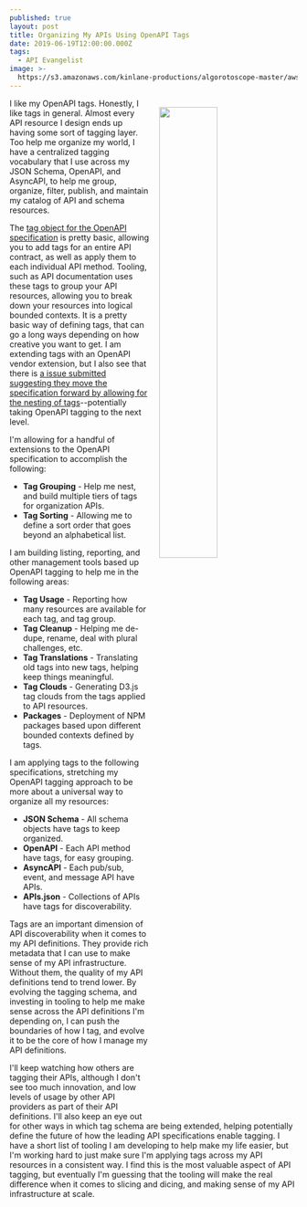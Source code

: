 ```yaml
---
published: true
layout: post
title: Organizing My APIs Using OpenAPI Tags
date: 2019-06-19T12:00:00.000Z
tags:
  - API Evangelist
image: >-
  https://s3.amazonaws.com/kinlane-productions/algorotoscope-master/aws-s3-stories-containership-copper-circuit.jpg
---
```

<img src="{{ page.image }}" width="45%" align="right" style="padding: 15px;" />
I like my OpenAPI tags. Honestly, I like tags in general. Almost every API resource I design ends up having some sort of tagging layer. Too help me organize my world, I have a centralized tagging vocabulary that I use across my JSON Schema, OpenAPI, and AsyncAPI, to help me group, organize, filter, publish, and maintain my catalog of API and schema resources.

The [tag object for the OpenAPI specification](https://github.com/OAI/OpenAPI-Specification/blob/master/versions/3.0.2.md#tagObject) is pretty basic, allowing you to add tags for an entire API contract, as well as apply them to each individual API method. Tooling, such as API documentation uses these tags to group your API resources, allowing you to break down your resources into logical bounded contexts. It is a pretty basic way of defining tags, that can go a long ways depending on how creative you want to get. I am extending tags with an OpenAPI vendor extension, but I also see that there is [a issue submitted suggesting they move the specification forward by allowing for the nesting of tags](https://github.com/OAI/OpenAPI-Specification/issues/1367)--potentially taking OpenAPI tagging to the next level.

I'm allowing for a handful of extensions to the OpenAPI specification to accomplish the following:

- **Tag Grouping** - Help me nest, and build multiple tiers of tags for organization APIs.
- **Tag Sorting** - Allowing me to define a sort order that goes beyond an alphabetical list.

I am building listing, reporting, and other management tools based up OpenAPI tagging to help me in the following areas:

- **Tag Usage** - Reporting how many resources are available for each tag, and tag group.
- **Tag Cleanup** - Helping me de-dupe, rename, deal with plural challenges, etc.
- **Tag Translations** - Translating old tags into new tags, helping keep things meaningful.
- **Tag Clouds** - Generating D3.js tag clouds from the tags applied to API resources.
- **Packages** - Deployment of NPM packages based upon different bounded contexts defined by tags.

I am applying tags to the following specifications, stretching my OpenAPI tagging approach to be more about a universal way to organize all my resources:

- **JSON Schema** - All schema objects have tags to keep organized.
- **OpenAPI** - Each API method have tags, for easy grouping.
- **AsyncAPI** - Each pub/sub, event, and message API have APIs.
- **APIs.json** - Collections of APIs have tags for discoverability.

Tags are an important dimension of API discoverability when it comes to my API definitions. They provide rich metadata that I can use to make sense of my API infrastructure. Without them, the quality of my API definitions tend to trend lower. By evolving the tagging schema, and investing in tooling to help me make sense across the API definitions I'm depending on, I can push the boundaries of how I tag, and evolve it to be the core of how I manage my API definitions.

I'll keep watching how others are tagging their APIs, although I don't see too much innovation, and low levels of usage by other API providers as part of their API definitions. I'll also keep an eye out for other ways in which tag schema are being extended, helping potentially define the future of how the leading API specifications enable tagging. I have a short list of tooling I am developing to help make my life easier, but I'm working hard to just make sure I'm applying tags across my API resources in a consistent way. I find this is the most valuable aspect of API tagging, but eventually I'm guessing that the tooling will make the real difference when it comes to slicing and dicing, and making sense of my API infrastructure at scale.
